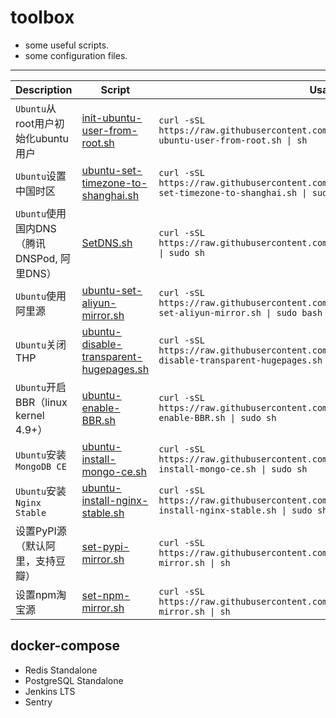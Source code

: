 toolbox
===
* some useful scripts.
* some configuration files.

- - - 

Description | Script| Usage
---|---|---
`Ubuntu`从root用户初始化ubuntu用户 | [init-ubuntu-user-from-root.sh](https://raw.githubusercontent.com/ldsink/toolbox/master/init-ubuntu-user-from-root.sh) | `curl -sSL https://raw.githubusercontent.com/ldsink/toolbox/master/init-ubuntu-user-from-root.sh \| sh`
`Ubuntu`设置中国时区 | [ubuntu-set-timezone-to-shanghai.sh](https://raw.githubusercontent.com/ldsink/toolbox/master/ubuntu-set-timezone-to-shanghai.sh) | `curl -sSL https://raw.githubusercontent.com/ldsink/toolbox/master/ubuntu-set-timezone-to-shanghai.sh \| sudo sh`
`Ubuntu`使用国内DNS（腾讯DNSPod, 阿里DNS） | [SetDNS.sh](https://raw.githubusercontent.com/ldsink/toolbox/master/SetDNS.sh) | `curl -sSL https://raw.githubusercontent.com/ldsink/toolbox/master/SetDNS.sh \| sudo sh`
`Ubuntu`使用阿里源 | [ubuntu-set-aliyun-mirror.sh](https://raw.githubusercontent.com/ldsink/toolbox/master/ubuntu-set-aliyun-mirror.sh) | `curl -sSL https://raw.githubusercontent.com/ldsink/toolbox/master/ubuntu-set-aliyun-mirror.sh \| sudo bash`
`Ubuntu`关闭THP | [ubuntu-disable-transparent-hugepages.sh](https://raw.githubusercontent.com/ldsink/toolbox/master/ubuntu-disable-transparent-hugepages.sh) | `curl -sSL https://raw.githubusercontent.com/ldsink/toolbox/master/ubuntu-disable-transparent-hugepages.sh \| sudo sh`
`Ubuntu`开启BBR（linux kernel 4.9+） | [ubuntu-enable-BBR.sh](https://raw.githubusercontent.com/ldsink/toolbox/master/ubuntu-enable-BBR.sh) | `curl -sSL https://raw.githubusercontent.com/ldsink/toolbox/master/ubuntu-enable-BBR.sh \| sudo sh`
`Ubuntu`安装`MongoDB CE` | [ubuntu-install-mongo-ce.sh](https://raw.githubusercontent.com/ldsink/toolbox/master/ubuntu-install-mongo-ce.sh) | `curl -sSL https://raw.githubusercontent.com/ldsink/toolbox/master/ubuntu-install-mongo-ce.sh \| sudo sh`
`Ubuntu`安装`Nginx Stable` | [ubuntu-install-nginx-stable.sh](https://raw.githubusercontent.com/ldsink/toolbox/master/ubuntu-install-nginx-stable.sh) | `curl -sSL https://raw.githubusercontent.com/ldsink/toolbox/master/ubuntu-install-nginx-stable.sh \| sudo sh`
设置PyPI源（默认阿里，支持豆瓣） | [set-pypi-mirror.sh](https://raw.githubusercontent.com/ldsink/toolbox/master/set-pypi-mirror.sh) | `curl -sSL https://raw.githubusercontent.com/ldsink/toolbox/master/set-pypi-mirror.sh \| sh`
设置npm淘宝源| [set-npm-mirror.sh](https://raw.githubusercontent.com/ldsink/toolbox/master/set-npm-mirror.sh) | `curl -sSL https://raw.githubusercontent.com/ldsink/toolbox/master/set-npm-mirror.sh \| sh`

docker-compose
---
* Redis Standalone
* PostgreSQL Standalone
* Jenkins LTS
* Sentry
